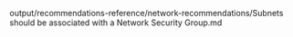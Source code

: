 output/recommendations-reference/network-recommendations/Subnets should be associated with a Network Security Group.md